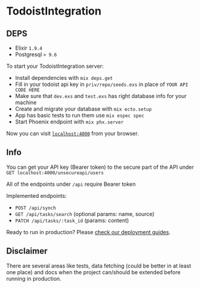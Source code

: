 # TodoistIntegration

## DEPS
* Elixir `1.9.4`
* Postgresql `> 9.6`

To start your TodoistIntegration server:

  * Install dependencies with `mix deps.get`
  * Fill in your todoist api key in `priv/repo/seeds.exs` in place of `YOUR API CODE HERE`
  * Make sure that `dev.exs` and `test.exs` has right database info for your machine
  * Create and migrate your database with `mix ecto.setup`
  * App has basic tests to run them use `mix espec spec`
  * Start Phoenix endpoint with `mix phx.server`

Now you can visit [`localhost:4000`](http://localhost:4000) from your browser.

## Info

You can get your API key (Bearer token) to the secure part of the API under `GET localhost:4000/unsecureapi/users`

All of the endpoints under `/api` require Bearer token

Implemented endpoints:

  * `POST /api/synch` 
  * `GET /api/tasks/search` (optional params: name, source) 
  * `PATCH /api/tasks/:task_id` (params: content) 


Ready to run in production? Please [check our deployment guides](https://hexdocs.pm/phoenix/deployment.html).

## Disclaimer

There are several areas like tests, data fetching (could be better in at least one place) and docs when the project can/should be extended before running in production.